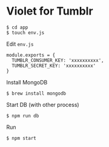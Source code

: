 # Violet for Tumblr

    $ cd app
    $ touch env.js

Edit `env.js`

    module.exports = {
      TUMBLR_CONSUMER_KEY: 'xxxxxxxxxx',
      TUMBLR_SECRET_KEY: 'xxxxxxxxxx'
    }

Install MongoDB

    $ brew install mongodb

Start DB (with other process)

    $ npm run db

Run

    $ npm start